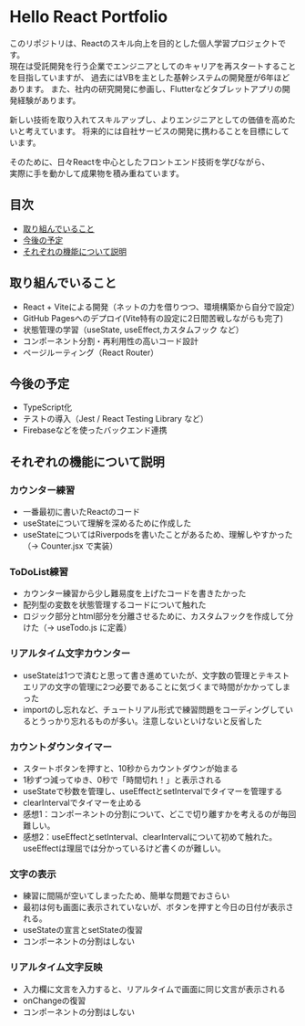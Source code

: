 # Hello React Portfolio

このリポジトリは、Reactのスキル向上を目的とした個人学習プロジェクトです。  
現在は受託開発を行う企業でエンジニアとしてのキャリアを再スタートすることを目指していますが、
過去にはVBを主とした基幹システムの開発歴が6年ほどあります。
また、社内の研究開発に参画し、Flutterなどタブレットアプリの開発経験があります。

新しい技術を取り入れてスキルアップし、よりエンジニアとしての価値を高めたいと考えています。
将来的には自社サービスの開発に携わることを目標にしています。

そのために、日々Reactを中心としたフロントエンド技術を学びながら、  
実際に手を動かして成果物を積み重ねています。

## 目次
- [取り組んでいること](#取り組んでいること)
- [今後の予定](#今後の予定)
- [それぞれの機能について説明](#それぞれの機能について説明)


## 取り組んでいること
- React + Viteによる開発（ネットの力を借りつつ、環境構築から自分で設定）
- GitHub Pagesへのデプロイ(Vite特有の設定に2日間苦戦しながらも完了)
- 状態管理の学習（useState, useEffect,カスタムフック など）
- コンポーネント分割・再利用性の高いコード設計
- ページルーティング（React Router）

## 今後の予定
- TypeScript化
- テストの導入（Jest / React Testing Library など）
- Firebaseなどを使ったバックエンド連携

## それぞれの機能について説明

### カウンター練習
- 一番最初に書いたReactのコード
- useStateについて理解を深めるために作成した
- useStateについてはRiverpodsを書いたことがあるため、理解しやすかった（→ Counter.jsx で実装）

### ToDoList練習
- カウンター練習から少し難易度を上げたコードを書きたかった
- 配列型の変数を状態管理するコードについて触れた
- ロジック部分とhtml部分を分離させるために、カスタムフックを作成して分けた（→ useTodo.js に定義）

### リアルタイム文字カウンター
- useStateは1つで済むと思って書き進めていたが、文字数の管理とテキストエリアの文字の管理に2つ必要であることに気づくまで時間がかかってしまった
- importのし忘れなど、チュートリアル形式で練習問題をコーディングしているとうっかり忘れるものが多い。注意しないといけないと反省した

### カウントダウンタイマー
- スタートボタンを押すと、10秒からカウントダウンが始まる
- 1秒ずつ減ってゆき、0秒で「時間切れ！」と表示される
- useStateで秒数を管理し、useEffectとsetIntervalでタイマーを管理する
- clearIntervalでタイマーを止める
- 感想1：コンポーネントの分割について、どこで切り離すかを考えるのが毎回難しい。
- 感想2：useEffectとsetInterval、clearIntervalについて初めて触れた。useEffectは理屈では分かっているけど書くのが難しい。

### 文字の表示
- 練習に間隔が空いてしまったため、簡単な問題でおさらい
- 最初は何も画面に表示されていないが、ボタンを押すと今日の日付が表示される。
- useStateの宣言とsetStateの復習
- コンポーネントの分割はしない

### リアルタイム文字反映
- 入力欄に文言を入力すると、リアルタイムで画面に同じ文言が表示される
- onChangeの復習
- コンポーネントの分割はしない